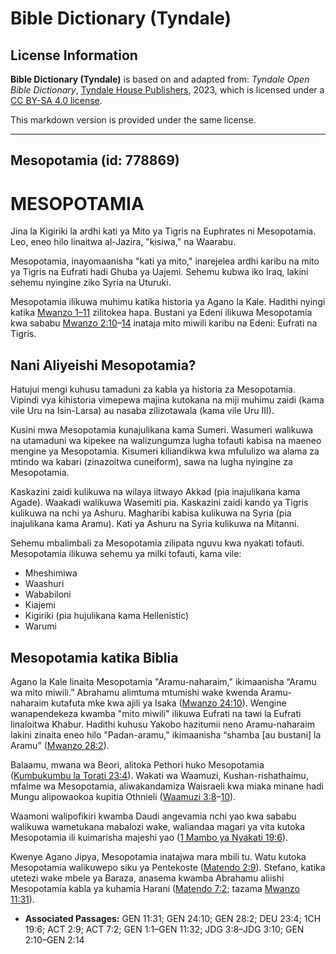 # Bible Dictionary (Tyndale)

## License Information

**Bible Dictionary (Tyndale)** is based on and adapted from: _Tyndale Open Bible Dictionary_, [Tyndale House Publishers](https://tyndaleopenresources.com/), 2023, which is licensed under a [CC BY-SA 4.0 license](https://creativecommons.org/licenses/by-sa/4.0/legalcode.en).

This markdown version is provided under the same license.



--------------------------------

## Mesopotamia (id: 778869)

MESOPOTAMIA
===========

Jina la Kigiriki la ardhi kati ya Mito ya Tigris na Euphrates ni Mesopotamia. Leo, eneo hilo linaitwa al\-Jazira, "kisiwa," na Waarabu.

Mesopotamia, inayomaanisha "kati ya mito," inarejelea ardhi karibu na mito ya Tigris na Eufrati hadi Ghuba ya Uajemi. Sehemu kubwa iko Iraq, lakini sehemu nyingine ziko Syria na Uturuki.

Mesopotamia ilikuwa muhimu katika historia ya Agano la Kale. Hadithi nyingi katika [Mwanzo 1–11](https://ref.ly/Gen1:1-Gen11:32) zilitokea hapa. Bustani ya Edeni ilikuwa Mesopotamia kwa sababu [Mwanzo 2:10](https://ref.ly/Gen2:10-Gen2:14)–[14](https://ref.ly/Gen2:10-Gen2:14) inataja mito miwili karibu na Edeni: Eufrati na Tigris.

Nani Aliyeishi Mesopotamia?
---------------------------

Hatujui mengi kuhusu tamaduni za kabla ya historia za Mesopotamia. Vipindi vya kihistoria vimepewa majina kutokana na miji muhimu zaidi (kama vile Uru na Isin\-Larsa) au nasaba zilizotawala (kama vile Uru III).

Kusini mwa Mesopotamia kunajulikana kama Sumeri. Wasumeri walikuwa na utamaduni wa kipekee na walizungumza lugha tofauti kabisa na maeneo mengine ya Mesopotamia. Kisumeri kiliandikwa kwa mfululizo wa alama za mtindo wa kabari (zinazoitwa cuneiform), sawa na lugha nyingine za Mesopotamia.

Kaskazini zaidi kulikuwa na wilaya iitwayo Akkad (pia inajulikana kama Agade). Waakadi walikuwa Wasemiti pia. Kaskazini zaidi kando ya Tigris kulikuwa na nchi ya Ashuru. Magharibi kabisa kulikuwa na Syria (pia inajulikana kama Aramu). Kati ya Ashuru na Syria kulikuwa na Mitanni.

Sehemu mbalimbali za Mesopotamia zilipata nguvu kwa nyakati tofauti. Mesopotamia ilikuwa sehemu ya milki tofauti, kama vile:

* Mheshimiwa
* Waashuri
* Wababiloni
* Kiajemi
* Kigiriki (pia hujulikana kama Hellenistic)
* Warumi

Mesopotamia katika Biblia
-------------------------

Agano la Kale linaita Mesopotamia "Aramu\-naharaim," ikimaanisha “Aramu wa mito miwili.” Abrahamu alimtuma mtumishi wake kwenda Aramu\-naharaim kutafuta mke kwa ajili ya Isaka ([Mwanzo 24:10](https://ref.ly/Gen24:10)). Wengine wanapendekeza kwamba "mito miwili" ilikuwa Eufrati na tawi la Eufrati linaloitwa Khabur. Hadithi kuhusu Yakobo hazitumii neno Aramu\-naharaim lakini zinaita eneo hilo "Padan\-aramu," ikimaanisha “shamba \[au bustani] la Aramu” ([Mwanzo 28:2](https://ref.ly/Gen28:2)).

Balaamu, mwana wa Beori, alitoka Pethori huko Mesopotamia ([Kumbukumbu la Torati 23:4](https://ref.ly/Deut23:4)). Wakati wa Waamuzi, Kushan\-rishathaimu, mfalme wa Mesopotamia, aliwakandamiza Waisraeli kwa miaka minane hadi Mungu alipowaokoa kupitia Othnieli ([Waamuzi 3:8](https://ref.ly/Judg3:8-Judg3:10)–[10](https://ref.ly/Judg3:8-Judg3:10)).

Waamoni walipofikiri kwamba Daudi angevamia nchi yao kwa sababu walikuwa wametukana mabalozi wake, waliandaa magari ya vita kutoka Mesopotamia ili kuimarisha majeshi yao ([1 Mambo ya Nyakati 19:6](https://ref.ly/1Chr19:6)).

Kwenye Agano Jipya, Mesopotamia inatajwa mara mbili tu. Watu kutoka Mesopotamia walikuwepo siku ya Pentekoste ([Matendo 2:9](https://ref.ly/Acts2:9)). Stefano, katika utetezi wake mbele ya Baraza, anasema kwamba Abrahamu aliishi Mesopotamia kabla ya kuhamia Harani ([Matendo 7:2](https://ref.ly/Acts7:2); tazama [Mwanzo 11:31](https://ref.ly/Gen11:31)).

* **Associated Passages:** GEN 11:31; GEN 24:10; GEN 28:2; DEU 23:4; 1CH 19:6; ACT 2:9; ACT 7:2; GEN 1:1–GEN 11:32; JDG 3:8–JDG 3:10; GEN 2:10–GEN 2:14

